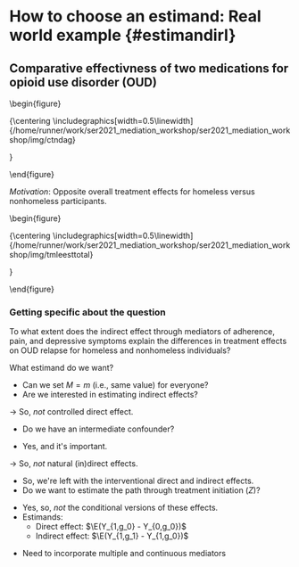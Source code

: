# How to choose an estimand: Real world example {#estimandirl}

## Comparative effectivness of two medications for opioid use disorder (OUD)

\begin{figure}

{\centering \includegraphics[width=0.5\linewidth]{/home/runner/work/ser2021_mediation_workshop/ser2021_mediation_workshop/img/ctndag} 

}

\end{figure}

_Motivation_: Opposite overall treatment effects for homeless versus
nonhomeless participants.

\begin{figure}

{\centering \includegraphics[width=0.5\linewidth]{/home/runner/work/ser2021_mediation_workshop/ser2021_mediation_workshop/img/tmleesttotal} 

}

\end{figure}

### Getting specific about the question

To what extent does the indirect effect through mediators of adherence, pain,
and depressive symptoms explain the differences in treatment effects on OUD
relapse for homeless and nonhomeless individuals?

What estimand do we want?

- Can we set $M=m$ (i.e., same value) for everyone?
- Are we interested in estimating indirect effects?

$\rightarrow$ So, _not_ controlled direct effect.

- Do we have an intermediate confounder?
 + Yes, and it's important.

$\rightarrow$ So, _not_ natural (in)direct effects.

- So, we're left with the interventional direct and indirect effects.
- Do we want to estimate the path through treatment initiation ($Z$)?
 + Yes, so, _not_ the conditional versions of these effects.
 + Estimands:
   - Direct effect: $\E(Y_{1,g_0} - Y_{0,g_0})$
   - Indirect effect: $\E(Y_{1,g_1} - Y_{1,g_0})$
- Need to incorporate multiple and continuous mediators

